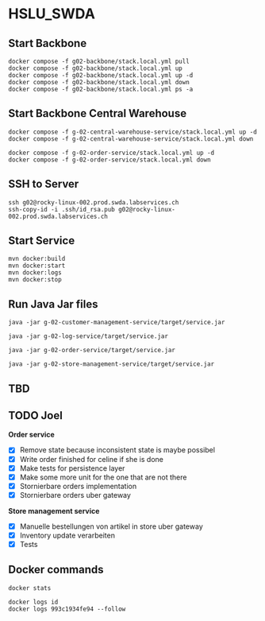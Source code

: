 # HSLU_SWDA

## Start Backbone

```shell
docker compose -f g02-backbone/stack.local.yml pull
docker compose -f g02-backbone/stack.local.yml up
docker compose -f g02-backbone/stack.local.yml up -d
docker compose -f g02-backbone/stack.local.yml down
docker compose -f g02-backbone/stack.local.yml ps -a
```

## Start Backbone Central Warehouse

```shell
docker compose -f g-02-central-warehouse-service/stack.local.yml up -d
docker compose -f g-02-central-warehouse-service/stack.local.yml down
```

```shell
docker compose -f g-02-order-service/stack.local.yml up -d
docker compose -f g-02-order-service/stack.local.yml down
```

## SSH to Server

```shell
ssh g02@rocky-linux-002.prod.swda.labservices.ch
ssh-copy-id -i .ssh/id_rsa.pub g02@rocky-linux-002.prod.swda.labservices.ch
```

## Start Service

```shell
mvn docker:build
mvn docker:start
mvn docker:logs
mvn docker:stop
```

## Run Java Jar files

```shell
java -jar g-02-customer-management-service/target/service.jar
```

```shell
java -jar g-02-log-service/target/service.jar
```

```shell
java -jar g-02-order-service/target/service.jar
```

```shell
java -jar g-02-store-management-service/target/service.jar
```

## TBD

## TODO Joel

**Order service**

- [x] Remove state because inconsistent state is maybe possibel
- [x] Write order finished for celine if she is done
- [x] Make tests for persistence layer
- [x] Make some more unit for the one that are not there
- [x] Stornierbare orders implementation
- [x] Stornierbare orders uber gateway

**Store management service**

- [x] Manuelle bestellungen von artikel in store uber gateway
- [x] Inventory update verarbeiten
- [x] Tests

## Docker commands

```shell
docker stats
```

```shell
docker logs id
docker logs 993c1934fe94 --follow
```